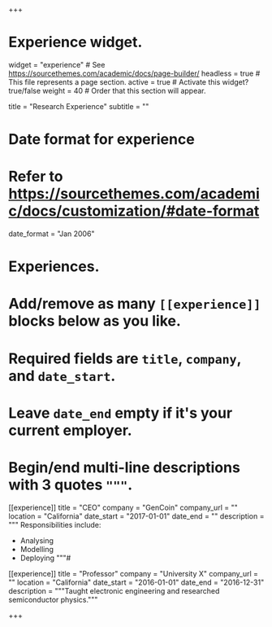 +++
# Experience widget.
widget = "experience"  # See https://sourcethemes.com/academic/docs/page-builder/
headless = true  # This file represents a page section.
active = true  # Activate this widget? true/false
weight = 40  # Order that this section will appear.

title = "Research Experience"
subtitle = ""

# Date format for experience
#   Refer to https://sourcethemes.com/academic/docs/customization/#date-format
date_format = "Jan 2006"

# Experiences.
#   Add/remove as many `[[experience]]` blocks below as you like.
#   Required fields are `title`, `company`, and `date_start`.
#   Leave `date_end` empty if it's your current employer.
#   Begin/end multi-line descriptions with 3 quotes `"""`.
[[experience]]
title = "CEO"
company = "GenCoin"
company_url = ""
location = "California"
date_start = "2017-01-01"
date_end = ""
description = """
Responsibilities include:

* Analysing
* Modelling
* Deploying
"""#

[[experience]]
title = "Professor"
company = "University X"
company_url = ""
location = "California"
date_start = "2016-01-01"
date_end = "2016-12-31"
description = """Taught electronic engineering and researched semiconductor physics."""

+++
